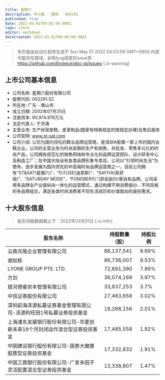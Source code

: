```yaml
---
title: 星期六
description: 中小板 - 服饰 - 002291
published: true
date: 2022-05-01T04:03:09.000Z
tags: stock
editor: markdown
dateCreated: 2022-01-01T00:00:00.000Z
---
```


> 本页面由自动化程序生成于 Sun May 01 2022 04:03:09 GMT+0800
> 内容可能存在错误，如有bug请提交issue至：https://github.com/Eroleice/doc-pi/issues
{.is-warning}

## 上市公司基本信息
- 公司名称: 星期六股份有限公司
- 股票代码: 002291.SZ
- 所在地: 广东 - 佛山市
- 成立日期: 2002年07月25日
- 注册资本: 90,974.978万元
- 法定代表人: 于洪涛
- 主营业务: 生产经营皮鞋，皮革制品(国家有特殊规定的按规定办理)及售后服务
- 公司官网: www.st-sat.com
- 公司介绍: 公司为国内领先的鞋业品牌运营商，是深圳A股第一家上市的国内女鞋企业。公司的主营业务为时尚皮鞋的生产和销售，并批发、零售多元化的时尚产品，公司拥有规范化的销售网络和专业化的品牌运营团队、设计研发中心及制造工厂；在中国大陆设有各类品牌形象专卖店，公司以“引领时尚生活”为使命，逐步发展为国内领先的中高端时尚品牌运营商之一。目前公司拥有“ST&SAT(星期六)”、“D:FUSE(迪芙斯)”、“SAFIYA(索菲娅)”、“SATURDAY MODE”、“FONDBERYL”(菲伯丽尔)等自有品牌。公司采用多品牌全产业链纵向一体化的运营模式，通过构建不用消费细分、不同风格的多品牌组合，满足各类时尚消费者不同生活阅历和价值取向的装扮需求。


## 十大股东信息
> 股东持股数据截止于：2022年03月31日
{.is-info}

| 股东名称 | 持股数量（股） | 持股比例 |
| --- | --- | --- |
| 云南兆隆企业管理有限公司 | 88,137,541 | 9.69% |
| 谢如栋 | 86,736,007 | 9.53% |
| LYONE GROUP PTE. LTD. | 72,691,390 | 7.99% |
| 方剑 | 36,074,169 | 3.97% |
| 银河德睿资本管理有限公司 | 33,637,253 | 3.7% |
| 中信证券股份有限公司 | 27,463,658 | 3.02% |
| 深圳前海泽源私募证券基金管理有限公司-泽源利旺田1号私募证券投资基金 | 18,268,156 | 2.01% |
| 上海浦东发展银行股份有限公司-华夏创新未来18个月封闭运作混合型证券投资基金 | 17,485,558 | 1.92% |
| 中国建设银行股份有限公司-国泰大健康股票型证券投资基金 | 17,332,832 | 1.91% |
| 中国工商银行股份有限公司-广发多因子灵活配置混合型证券投资基金 | 13,338,807 | 1.47% |




